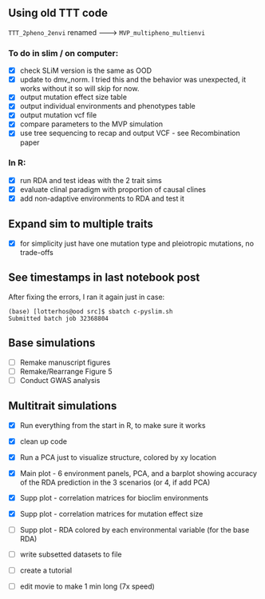 
## Using old TTT code
`TTT_2pheno_2envi` renamed ---> `MVP_multipheno_multienvi`

### To do in slim / on computer:
- [x] check SLiM version is the same as OOD
- [x] update to dmv_norm. I tried this and the behavior was unexpected, it works without it so will skip for now.
- [x] output mutation effect size table
- [x] output individual environments and phenotypes table
- [x] output mutation vcf file
- [x] compare parameters to the MVP simulation
- [x] use tree sequencing to recap and output VCF - see Recombination paper

### In R:
- [x] run RDA and test ideas with the 2 trait sims
- [x] evaluate clinal paradigm with proportion of causal clines
- [x] add non-adaptive environments to RDA and test it

## Expand sim to multiple traits
- [x] for simplicity just have one mutation type and pleiotropic mutations, no trade-offs


## See timestamps in last notebook post
After fixing the errors, I ran it again just in case:
```
(base) [lotterhos@ood src]$ sbatch c-pyslim.sh
Submitted batch job 32368804
```

## Base simulations
- [ ] Remake manuscript figures
- [ ] Remake/Rearrange Figure 5
- [ ] Conduct GWAS analysis

## Multitrait simulations
- [x] Run everything from the start in R, to make sure it works
- [x] clean up code
- [x] Run a PCA just to visualize structure, colored by xy location

- [x] Main plot - 6 environment panels, PCA, and a barplot showing accuracy of the RDA prediction in the 3 scenarios (or 4, if add PCA)
- [x] Supp plot - correlation matrices for bioclim environments
- [x] Supp plot - correlation matrices for mutation effect size
- [ ] Supp plot - RDA colored by each environmental variable (for the base RDA)
- [ ] write subsetted datasets to file
- [ ] create a tutorial
- [ ] edit movie to make 1 min long (7x speed)
